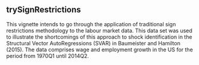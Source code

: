 ## trySignRestrictions

This vignette intends to go through the application of traditional sign restrictions methodology to 
the labour market data. This data set was used to illustrate the shortcomings of this approach to shock 
identification in the Structural Vector AutoRegressions (SVAR) in Baumeister and Hamilton (2015). 
The data comprises wage and employment growth in the US for the period from 1970Q1 until 2014Q2. 

